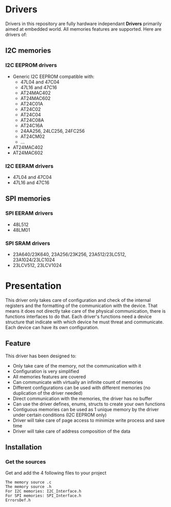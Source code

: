 # Drivers
Drivers in this repository are fully hardware independant **Drivers** primarily aimed at embedded world.
All memories features are supported.
Here are drivers of:
## I2C memories
### I2C EEPROM drivers
* Generic I2C EEPROM compatible with:
  * 47L04 and 47C04
  * 47L16 and 47C16
  * AT24MAC402
  * AT24MAC602
  * AT24C01A
  * AT24C02
  * AT24C04
  * AT24C08A
  * AT24C16A
  * 24AA256, 24LC256, 24FC256
  * AT24CM02
  * ...
* AT24MAC402
* AT24MAC602

### I2C EERAM drivers
* 47L04 and 47C04
* 47L16 and 47C16

## SPI memories
### SPI EERAM drivers
* 48L512
* 48LM01

### SPI SRAM drivers
* 23A640/23K640, 23A256/23K256, 23A512/23LC512, 23A1024/23LC1024
* 23LCV512, 23LCV1024

# Presentation
This driver only takes care of configuration and check of the internal registers and the formatting of the communication with the device. That means it does not directly take care of the physical communication, there is functions interfaces to do that.
Each driver's functions need a device structure that indicate with which device he must threat and communicate. Each device can have its own configuration.

## Feature
This driver has been designed to:
* Only take care of the memory, not the communication with it
* Configuration is very simplified
* All memories features are covered
* Can communicate with virtually an infinite count of memories
* Different configurations can be used with different memories (no duplication of the driver needed)
* Direct communication with the memories, the driver has no buffer
* Can use the driver defines, enums, structs to create your own functions
* Contiguous memories can be used as 1 unique memory by the driver under certain conditions (I2C EEPROM only)
* Driver will take care of page access to minimize write process and save time
* Driver will take care of address composition of the data

## Installation
### Get the sources
Get and add the 4 following files to your project
```
The memory source .c
The memory source .h
For I2C memories: I2C_Interface.h
For SPI memories: SPI_Interface.h
ErrorsDef.h
```